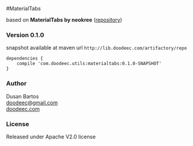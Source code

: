 #MaterialTabs

based on **MaterialTabs by neokree** ([repository](https://github.com/neokree/MaterialTabs))

### Version 0.1.0
snapshot available at maven url `http://lib.doodeec.com/artifactory/repo`

    dependencies {
        compile 'com.doodeec.utils:materialtabs:0.1.0-SNAPSHOT'
    }

### Author
Dusan Bartos<br/>
[doodeec@gmail.com](mailto:doodeec@gmail.com)<br/>
[doodeec.com](http://doodeec.com)

### License
Released under Apache V2.0 license